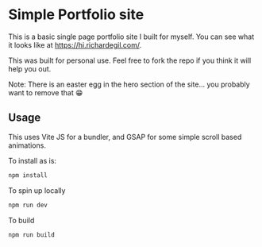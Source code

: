 # Simple Portfolio site

This is a basic single page portfolio site I built for myself. You can see what it looks like at https://hi.richardegil.com/.

This was built for personal use. Feel free to fork the repo if you think it will help you out. 

Note: 
There is an easter egg in the hero section of the site... you probably want to remove that 😁

## Usage

This uses Vite JS for a bundler, and GSAP for some simple scroll based animations.

To install as is: 

```sh
npm install
```

To spin up locally
```sh
npm run dev
```

To build
```sh
npm run build
```